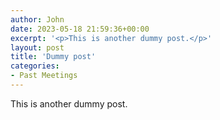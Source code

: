 ```yaml
---
author: John
date: 2023-05-18 21:59:36+00:00
excerpt: '<p>This is another dummy post.</p>'
layout: post
title: 'Dummy post'
categories:
- Past Meetings
---
```


<p>This is another dummy post.</p>
